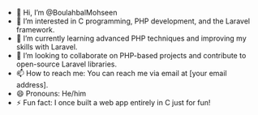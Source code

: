 - 👋 Hi, I’m @BoulahbalMohseen
- 👀 I’m interested in C programming, PHP development, and the Laravel framework.
- 🌱 I’m currently learning advanced PHP techniques and improving my skills with Laravel.
- 💞️ I’m looking to collaborate on PHP-based projects and contribute to open-source Laravel libraries.
- 📫 How to reach me: You can reach me via email at [your email address].
- 😄 Pronouns: He/him
- ⚡ Fun fact: I once built a web app entirely in C just for fun!

<!---
BoulahbalMohseen/BoulahbalMohseen is a ✨ special ✨ repository because its `README.md` (this file) appears on your GitHub profile.
You can click the Preview link to take a look at your changes.
--->
